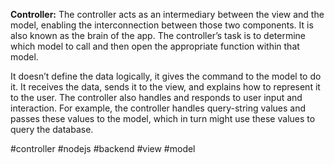 **Controller:** The controller acts as an intermediary between the view and the model, enabling the interconnection between those two components. It is also known as the brain of the app. The controller’s task is to determine which model to call and then open the appropriate function within that model.

It doesn’t define the data logically, it gives the command to the model to do it. It receives the data, sends it to the view, and explains how to represent it to the user. The controller also handles and responds to user input and interaction. For example, the controller handles query-string values and passes these values to the model, which in turn might use these values to query the database.

#controller
#nodejs #backend
#view #model

